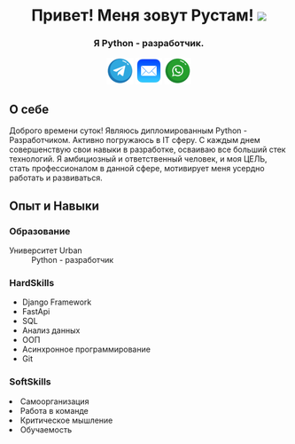 <h1 align="center">Привет! Меня зовут Рустам! 
<img src="https://github.com/blackcater/blackcater/raw/main/images/Hi.gif" height="32"/></h1>
<h3 align="center">Я Python - разработчик.</h3>
<div align='center'><a title="Telegram" href="https://t.me/Kerei88" target="_blank"><img src="image/telegram_icon.png" alt="Telegram" /></a>
<a title="E-mail" href="rustam_itchanov@mail.ru" target="_blank"><img src="image/Mail.png" alt="E-mail" /></a>
<a title="WhatsApp" href="https://wa/me/79994706958" target="_blank"><img src="image/whatsapp_logo.png" alt="WhatsApp" /></a>
</div>
<h2>О себе</h2>
<p>Доброго времени суток! Являюсь дипломированным Python - Разработчиком. Активно погружаюсь в IT сферу. С каждым днем совершенствую свои навыки в разработке, осваиваю все больший стек технологий. Я амбициозный и ответственный человек, и моя ЦЕЛЬ, стать профессионалом в данной сфере, мотивирует меня усердно работать и развиваться. </p>
<h2>Опыт и Навыки</h2>
<h3>Образование</h3>
<dl>
  <dt>Университет Urban</dt>
  <dd>Python - разработчик</dd>
</dl>
<h3>HardSkills</h3>
<ul>
  <li>Django Framework</li>
  <li>FastApi</li>
  <li>SQL</li>
  <Li>Анализ данных</Li>
  <li>ООП</li>
  <li>Асинхронное программирование</li>
  <li>Git</li>
</ul>
<h3>SoftSkills</h3>
<Li>Самоорганизация</Li>
<li>Работа в команде</li>
<li>Критическое мышление</li>
<li>Обучаемость</li>
